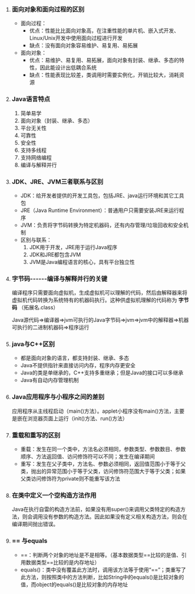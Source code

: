 1. ### 面向对象和面向过程的区别

   - 面向过程：
     - 优点：性能比比面向对象高，在注重性能的单片机、嵌入式开发、Linux/Unix开发中使用面向过程进行开发
     - 缺点：没有面向对象容易维护、易复用、易拓展
   - 面向对象：
     - 优点：易维护、易复用、易拓展，面向对象有封装、继承、多态的特性，因此能设计出低耦合系统
     - 缺点：性能表现比较差，类调用时需要实例化，开销比较大，消耗资源

2. ### Java语言特点

   1. 简单易学
   2. 面向对象（封装、继承、多态）
   3. 平台无关性
   4. 可靠性
   5. 安全性
   6. 支持多线程
   7. 支持网络编程
   8. 编译与解释并行

3. ### JDK、JRE、JVM三者联系与区别

   - JDK：给开发者提供的开发工具包，包括JRE、java运行环境和其它工具包
   - JRE（Java Runtime Environment）：普通用户只需要安装JRE来运行程序
   - JVM：负责将字节码转换为特定机器码，还有内存管理/垃圾回收和安全机制
   - 区别与联系：
     1. JDK用于开发，JRE用于运行Java程序
     2. JDK和JRE都包含JVM
     3. JVM是Java编程语言的核心，具有平台独立性

4. ### 字节码------编译与解释并行的关键

   编译程序只需要面向虚拟机，生成虚拟机可以理解的代码，然后由解释器来将虚拟机代码转换为系统特有的机器码执行。这种供虚拟机理解的代码称为 **字节码** （拓展名.class）

   Java源代码=>编译器=>jvm可执行的Java字节码=>jvm=>jvm中的解释器=>机器可执行的二进制机器码=>程序运行

5. ### java与C++区别

   - 都是面向对象的语言，都支持封装、继承、多态
   - Java不提供指针来直接访问内存，程序内存更安全
   - Java的类是单继承的，C++支持多重继承；但是Java的接口可以多继承
   - Java有自动内存管理机制

6. ### Java应用程序与小程序之间的差别

   应用程序从主线程启动（main()方法）。applet小程序没有main()方法，主要是嵌在浏览器页面上运行（init()方法、run()方法）

7. ### 重载和重写的区别

   - 重载：发生在同一个类中，方法名必须相同，参数类型、参数数目、参数顺序、方法返回值、访问修饰符可以不同；发生在编译期间
   - 重写：发生在父子类中，方法名、参数必须相同，返回值范围小于等于父类，抛出的异常范围小于等于父类，访问修饰符范围大于等于父类；如果父类访问修饰符为private则不能重写该方法

8. ### **在类中定义一个空构造方法作用**

   Java在执行自雷的构造方法前，如果没有用super()来调用父类特定的构造方法，则会调用没有参数的构造方法。因此如果没有定义相关构造方法，则会在编译期间抛出错误。

9. ### == 与equals

   - ==：判断两个对象的地址是不是相等。（基本数据类型==比较的是值、引用数据类型==比较的是内存地址）
   - equals()：类中没有覆盖此方法时，调用该方法等于使用“==”；类重写了此方法，则按照类中的方法判断，比如String中的equals()是比较对象的值，而object的equals()是比较对象的内存地址